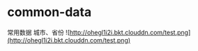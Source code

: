# common-data
常用数据 城市、省份
![http://ohegl1i2i.bkt.clouddn.com/test.png](http://ohegl1i2i.bkt.clouddn.com/test.png)
